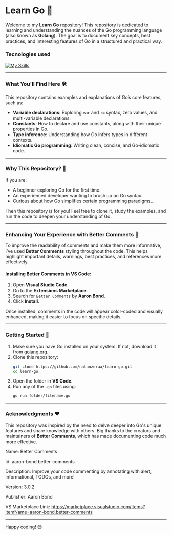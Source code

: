 
# Learn Go 🚀


Welcome to my **Learn Go** repository! This repository is dedicated to learning and understanding the nuances of the Go programming language (also known as **Golang**). The goal is to document key concepts, best practices, and interesting features of Go in a structured and practical way.  


### Tecnologies used
[![My Skills](https://skillicons.dev/icons?i=go,vscode&perline=4)](https://skillicons.dev)

---

### What You'll Find Here 🛠️
This repository contains examples and explanations of Go’s core features, such as:
- **Variable declarations**: Exploring `var` and `:=` syntax, zero values, and multi-variable declarations.
- **Constants**: How to declare and use constants, along with their unique properties in Go.
- **Type inference**: Understanding how Go infers types in different contexts.
- **Idiomatic Go programming**: Writing clean, concise, and Go-idiomatic code.

---

### Why This Repository? 🤔
If you are:
- A beginner exploring Go for the first time.
- An experienced developer wanting to brush up on Go syntax.
- Curious about how Go simplifies certain programming paradigms…

Then this repository is for you! Feel free to clone it, study the examples, and run the code to deepen your understanding of Go.

---

### Enhancing Your Experience with **Better Comments** 🎨
To improve the readability of comments and make them more informative, I’ve used **Better Comments** styling throughout the code. This helps highlight important details, warnings, best practices, and references more effectively.

#### **Installing Better Comments** in VS Code:
1. Open **Visual Studio Code**.
2. Go to the **Extensions Marketplace**.
3. Search for `Better Comments` by **Aaron Bond**.
4. Click **Install**.

Once installed, comments in the code will appear color-coded and visually enhanced, making it easier to focus on specific details.

---

### Getting Started 🏁
1. Make sure you have Go installed on your system. If not, download it from [golang.org](https://golang.org/).
2. Clone this repository:
   ```bash
   git clone https://github.com/natanzeraa/learn-go.git
   cd learn-go
   ```
3. Open the folder in **VS Code**.
4. Run any of the `.go` files using:
   ```bash
   go run folder/filename.go
   ```
---

### Acknowledgments ❤️
This repository was inspired by the need to delve deeper into Go's unique features and share knowledge with others. Big thanks to the creators and maintainers of **Better Comments**, which has made documenting code much more effective.


Name: Better Comments

Id: aaron-bond.better-comments

Description: Improve your code commenting by annotating with alert, informational, TODOs, and more!

Version: 3.0.2

Publisher: Aaron Bond

VS Marketplace Link: https://marketplace.visualstudio.com/items?itemName=aaron-bond.better-comments

---

Happy coding! 😊